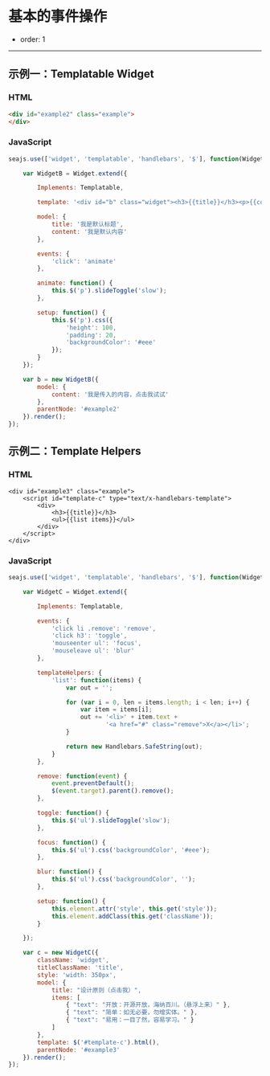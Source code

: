 # 基本的事件操作

- order: 1

---

<style>
    .markdown-body .widget {
        zoom: 1;
        display: inline;
        display: inline-block;
        border: 1px solid #ccc;
        padding: 20px;
        min-width: 300px;
    }

    #example3 li {
        list-style: none;
        clear: both;
    }

    #example3 li a {
        float: left;
    }

    #example3 .remove {
        float: right;
        text-decoration: none;
        color: red;
    }

    #example4 .action {
        padding: 0 20px
    }

    #example4 .action a {
        padding: 0 10px
    }
</style>


## 示例一：Templatable Widget


### HTML

````html
<div id="example2" class="example">
</div>
````

### JavaScript

````js
seajs.use(['widget', 'templatable', 'handlebars', '$'], function(Widget, Templatable, Handlebars, $) {

    var WidgetB = Widget.extend({

        Implements: Templatable,

        template: '<div id="b" class="widget"><h3>{{title}}</h3><p>{{content}}</p></div>',

        model: {
            title: '我是默认标题',
            content: '我是默认内容'
        },

        events: {
            'click': 'animate'
        },

        animate: function() {
            this.$('p').slideToggle('slow');
        },

        setup: function() {
            this.$('p').css({
                'height': 100,
                'padding': 20,
                'backgroundColor': '#eee'
            });
        }
    });

    var b = new WidgetB({
        model: {
            content: '我是传入的内容，点击我试试'
        },
        parentNode: '#example2'
    }).render();
});
````


## 示例二：Template Helpers


### HTML

<div id="example3" class="example">
    <script id="template-c" type="text/x-handlebars-template">
        <div>
            <h3>{{title}}</h3>
            <ul>{{list items}}</ul>
        </div>
    </script>
</div>

```
<div id="example3" class="example">
    <script id="template-c" type="text/x-handlebars-template">
        <div>
            <h3>{{title}}</h3>
            <ul>{{list items}}</ul>
        </div>
    </script>
</div>
```

### JavaScript

````js
seajs.use(['widget', 'templatable', 'handlebars', '$'], function(Widget, Templatable, Handlebars, $) {

    var WidgetC = Widget.extend({

        Implements: Templatable,

        events: {
            'click li .remove': 'remove',
            'click h3': 'toggle',
            'mouseenter ul': 'focus',
            'mouseleave ul': 'blur'
        },

        templateHelpers: {
            'list': function(items) {
                var out = '';

                for (var i = 0, len = items.length; i < len; i++) {
                    var item = items[i];
                    out += '<li>' + item.text +
                           '<a href="#" class="remove">X</a></li>';
                }

                return new Handlebars.SafeString(out);
            }
        },

        remove: function(event) {
            event.preventDefault();
            $(event.target).parent().remove();
        },

        toggle: function() {
            this.$('ul').slideToggle('slow');
        },

        focus: function() {
            this.$('ul').css('backgroundColor', '#eee');
        },

        blur: function() {
            this.$('ul').css('backgroundColor', '');
        },

        setup: function() {
            this.element.attr('style', this.get('style'));
            this.element.addClass(this.get('className'));
        }

    });

    var c = new WidgetC({
        className: 'widget',
        titleClassName: 'title',
        style: 'width: 350px',
        model: {
            title: "设计原则（点击我）",
            items: [
                { "text": "开放：开源开放，海纳百川。（悬浮上来）" },
                { "text": "简单：如无必要，勿增实体。" },
                { "text": "易用：一目了然，容易学习。" }
            ]
        },
        template: $('#template-c').html(),
        parentNode: '#example3'
    }).render();
});
````
